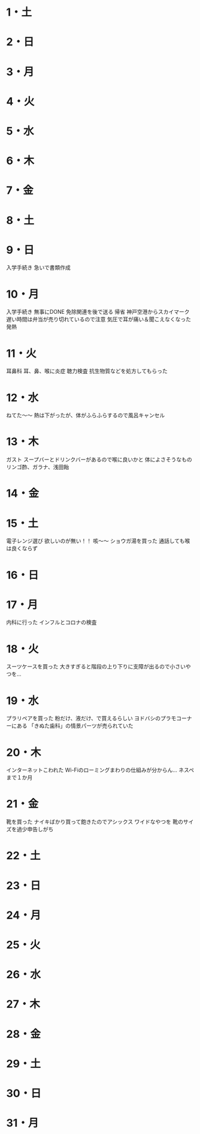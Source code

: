 # 1・土
# 2・日
# 3・月
# 4・火
# 5・水
# 6・木
# 7・金
# 8・土
# 9・日
入学手続き
	急いで書類作成
# 10・月
入学手続き
	無事にDONE
	免除関連を後で送る
帰省
	神戸空港からスカイマーク
	遅い時間は弁当が売り切れているので注意
	気圧で耳が痛い＆聞こえなくなった
	発熱
# 11・火
耳鼻科
	耳、鼻、喉に炎症
	聴力検査
	抗生物質などを処方してもらった
# 12・水
ねてた～～
	熱は下がったが、体がふらふらするので風呂キャンセル
# 13・木
ガスト
	スープバーとドリンクバーがあるので喉に良いかと
体によさそうなもの
	リンゴ酢、ガラナ、浅田飴
# 14・金

# 15・土
電子レンジ選び
	欲しいのが無い！！
咳～～
	ショウガ湯を買った
	通話しても喉は良くならず
	
# 16・日

# 17・月
内科に行った
	インフルとコロナの検査
# 18・火
スーツケースを買った
	大きすぎると階段の上り下りに支障が出るので小さいやつを...
# 19・水
プラリペアを買った
	粉だけ、液だけ、で買えるらしい
	ヨドバシのプラモコーナーにある
	「きぬた歯科」の情景パーツが売られていた
# 20・木
インターネットこわれた
	Wi-Fiのローミングまわりの仕組みが分からん...
ネスペまで１か月

# 21・金
靴を買った
	ナイキばかり買って飽きたのでアシックス
	ワイドなやつを
	靴のサイズを過少申告しがち
# 22・土
# 23・日
# 24・月
# 25・火
# 26・水
# 27・木
# 28・金
# 29・土
# 30・日
# 31・月